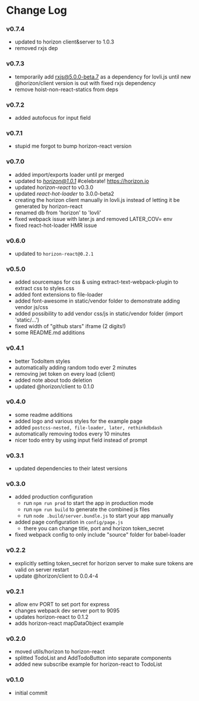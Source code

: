 # Change Log

### v0.7.4
- updated to horizon client&server to 1.0.3
- removed rxjs dep

### v0.7.3
- temporarily add rxjs@5.0.0-beta.7 as a dependency for lovli.js until new @horizon/client version is out with fixed rxjs dependency
- remove hoist-non-react-statics from deps

### v0.7.2
- added autofocus for input field

### v0.7.1
- stupid me forgot to bump horizon-react version

### v0.7.0
- added import/exports loader until pr merged
- updated to *horizon@1.0.1* #celebrate! https://horizon.io
- updated *horizon-react* to v0.3.0
- updated *react-hot-loader* to 3.0.0-beta2
- creating the horizon client manually in lovli.js instead of letting it be generated by horizon-react
- renamed db from 'horizon' to 'lovli'
- fixed webpack issue with later.js and removed LATER_COV= env
- fixed react-hot-loader HMR issue

### v0.6.0
- updated to ```horizon-react@0.2.1```

### v0.5.0
- added sourcemaps for css & using extract-text-webpack-plugin to extract css to styles.css
- added font extensions to file-loader
- added font-awesome in static/vendor folder to demonstrate adding vendor js/css
- added possibility to add vendor css/js in static/vendor folder (import 'static/...')
- fixed width of "github stars" iframe (2 digits!)
- some README.md additions

### v0.4.1
- better TodoItem styles
- automatically adding random todo ever 2 minutes
- removing jwt token on every load (client)
- added note about todo deletion
- updated @horizon/client to 0.1.0

### v0.4.0
- some readme additions
- added logo and various styles for the example page
- added ```postcss-nested, file-loader, later, rethinkdbdash```
- automatically removing todos every 10 minutes
- nicer todo entry by using input field instead of prompt

### v0.3.1
- updated dependencies to their latest versions

### v0.3.0
- added production configuration
  - run ```npm run prod``` to start the app in production mode
  - run ```npm run build``` to generate the combined js files
  - run ```node .build/server.bundle.js``` to start your app manually
- added page configuration in ```config/page.js```
  - there you can change title, port and horizon token_secret
- fixed webpack config to only include "source" folder for babel-loader

### v0.2.2
- explicitly setting token_secret for horizon server to make sure tokens are valid on server restart
- update @horizon/client to 0.0.4-4

### v0.2.1
- allow env PORT to set port for express
- changes webpack dev server port to 9095
- updates horizon-react to 0.1.2
- adds horizon-react mapDataObject example

### v0.2.0
- moved utils/horizon to horizon-react
- splitted TodoList and AddTodoButton into separate components
- added new subscribe example for horizon-react to TodoList

### v0.1.0
- initial commit
